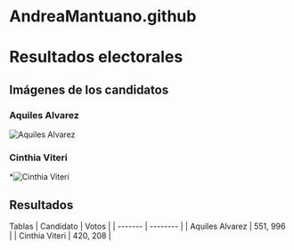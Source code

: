 # AndreaMantuano.github

# Resultados electorales 

## Imágenes de los candidatos
### Aquiles Alvarez
![Aquiles Alvarez](/ruta/a/la/imagen.jpg)
### Cinthia Viteri
*![Cinthia Viteri](/ruta/a/la/imagen.jpg)

## Resultados 

Tablas 
| Candidato | Votos   |
| ------- | -------- |
| Aquiles Alvarez  | 551, 996   |
| Cinthia Viteri   | 420, 208   |
